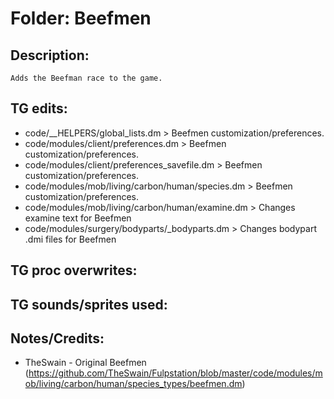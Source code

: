 # Folder: Beefmen

## Description:

	Adds the Beefman race to the game.

## TG edits:

- code/__HELPERS/global_lists.dm > Beefmen customization/preferences.
- code/modules/client/preferences.dm > Beefmen customization/preferences.
- code/modules/client/preferences_savefile.dm > Beefmen customization/preferences.
- code/modules/mob/living/carbon/human/species.dm > Beefmen customization/preferences.
- code/modules/mob/living/carbon/human/examine.dm > Changes examine text for Beefmen
- code/modules/surgery/bodyparts/_bodyparts.dm > Changes bodypart .dmi files for Beefmen

## TG proc overwrites:

## TG sounds/sprites used:

## Notes/Credits:

- TheSwain - Original Beefmen (https://github.com/TheSwain/Fulpstation/blob/master/code/modules/mob/living/carbon/human/species_types/beefmen.dm)
